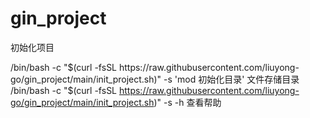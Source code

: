 # gin_project

初始化项目


/bin/bash -c "$(curl -fsSL https://raw.githubusercontent.com/liuyong-go/gin_project/main/init_project.sh)" -s 'mod 初始化目录' 文件存储目录
/bin/bash -c "$(curl -fsSL https://raw.githubusercontent.com/liuyong-go/gin_project/main/init_project.sh)" -s -h 查看帮助